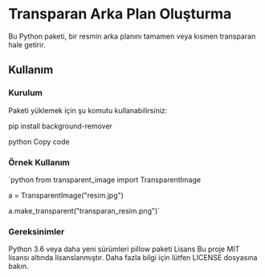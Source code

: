 # Transparan Arka Plan Oluşturma

Bu Python paketi, bir resmin arka planını tamamen veya kısmen transparan hale getirir.

## Kullanım

### Kurulum

Paketi yüklemek için şu komutu kullanabilirsiniz:

pip install background-remover

python
Copy code

### Örnek Kullanım

`python
from transparent_image import TransparentImage

a = TransparentImage("resim.jpg")

a.make_transparent("transparan_resim.png")`
### Gereksinimler
Python 3.6 veya daha yeni sürümleri
pillow paketi
Lisans
Bu proje MIT lisansı altında lisanslanmıştır. Daha fazla bilgi için lütfen LICENSE dosyasına bakın.

